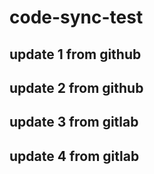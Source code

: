 # code-sync-test

## update 1 from github

## update 2 from github

## update 3 from gitlab

## update 4 from gitlab
